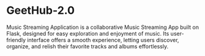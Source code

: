 # GeetHub-2.0
Music Streaming Application is a collaborative Music Streaming App built on Flask, designed for easy exploration and enjoyment of music. Its user-friendly interface offers a smooth experience, letting users discover, organize, and relish their favorite tracks and albums effortlessly.
